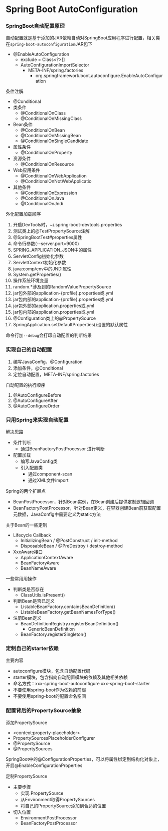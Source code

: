 # Spring Boot AutoConfiguration

### SpringBoot自动配置原理
自动配置就是基于添加的JAR依赖⾃动对SpringBoot应用程序进行配置，相关类在`spring-boot-autoconfiguration`JAR包下
* @EnableAutoConfiguration
  * exclude = Class<?>[]
  * AutoConfigurationImportSelector
      * META-INF/spring.factories 
          * org.springframework.boot.autoconfigure.EnableAutoConfiguration

条件注解
  * @Conditional
* 类条件
  * @ConditionalOnClass
  * @ConditionalOnMissingClass
* Bean条件
  * @ConditionalOnBean
  * @ConditionalOnMissingBean
  * @ConditionalOnSingleCandidate
* 属性条件
  * @ConditionalOnProperty
* 资源条件
  * @ConditionalOnResource
* Web应用条件
  * @ConditionalOnWebApplication
  * @ConditionalOnNotWebApplicatio
* 其他条件
  * @ConditionalOnExpression
  * @ConditionalOnJava
  * @ConditionalOnJndi

外化配置加载顺序
1. 开启DevTools时，~/.spring-boot-devtools.properties
2. 测试类上的@TestPropertySource注解
3. @SpringBootTest#properties属性
4. 命令行参数(--server.port=9000)
5. SPRING_APPLICATION_JSON中的属性
6. ServletConfig初始化参数
7. ServletContext初始化参数
8. java:comp/env中的JNDI属性
9. System.getProperties()
10. 操作系统环境变量
11. random.*涉及到的RandomValuePropertySource
12. jar包外部的application-{profile}.properties或.yml
13. jar包内部的application-{profile}.properties或.yml
14. jar包外部的application.properties或.yml
15. jar包内部的application.properties或.yml
16. @Configuration类上的@PropertySource
17. SpringApplication.setDefaultProperties()设置的默认属性

命令行加`--debug`会打印自动配置的判断结果

### 实现⾃己的⾃动配置
1. 编写JavaConfig，@Configuration
2. 添加条件，@Conditional
3. 定位⾃动配置，META-INF/spring.factories

⾃动配置的执行顺序
1. @AutoConfigureBefore
2. @AutoConfigureAfter
3. @AutoConfigureOrder

### 只用Spring来实现自动配置  
解决思路
* 条件判断
  * 通过BeanFactoryPostProcessor 进⾏判断
* 配置加载
  * 编写JavaConfig类
  * 引⼊配置类
    * 通过component-scan
    * 通过XML文件import

Spring的两个扩展点
* BeanPostProcessor，针对Bean实例，在Bean创建后提供定制逻辑回调
* BeanFactoryPostProcessor，针对Bean定义，在容器创建Bean前获取配置元数据，JavaConfig中需要定义为static⽅法

关于Bean的⼀些定制
* Lifecycle Callback
  * InitializingBean / @PostConstruct / init-method
  * DisposableBean / @PreDestroy / destroy-method
* XxxAware接⼝
  * ApplicationContextAware
  * BeanFactoryAware
  * BeanNameAware

一些常⽤用操作
* 判断类是否存在
  * ClassUtils.isPresent()
* 判断Bean是否已定义
  * ListableBeanFactory.containsBeanDefinition()
  * ListableBeanFactory.getBeanNamesForType()
* 注册Bean定义
  * BeanDefinitionRegistry.registerBeanDefinition()
    * GenericBeanDefinition
  * BeanFactory.registerSingleton()

### 定制⾃己的starter依赖
主要内容
* autoconfigure模块，包含自动配置代码
* starter模块，包含指向⾃动配置模块的依赖及其他相关依赖 
* 命名方式：xxx-spring-boot-autoconfigure xxx-spring-boot-starter
* 不要使用spring-boot作为依赖的前缀
* 不要使用spring-boot的配置命名空间

### 配置背后的PropertySource抽象
添加PropertySource
* \<context:property-placeholder>
* PropertySourcesPlaceholderConfigurer
* @PropertySource
* @PropertySources

SpringBoot中的@ConfigurationProperties，可以将属性绑定到结构化对象上，开启@EnableConfigurationProperties

定制PropertySource
* 主要步骤
  * 实现 PropertySource<T>
  * 从Environment取得PropertySources
  * 将⾃己的PropertySource添加到合适的位置
* 切入位置
  * EnvironmentPostProcessor
  * BeanFactoryPostProcessor